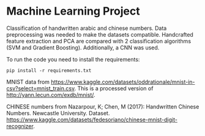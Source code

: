 # Machine Learning Project
Classification of handwritten arabic and chinese numbers.
Data preprocessing was needed to make the datasets compatible.
Handcrafted feature extraction and PCA are compared with 2 classification algorithms (SVM and Gradient Boosting). Additionally, a CNN was used.


To run the code you need to install the requirements:

```pip install -r requirements.txt```

MNIST data from https://www.kaggle.com/datasets/oddrationale/mnist-in-csv?select=mnist_train.csv. This is a processed version of http://yann.lecun.com/exdb/mnist/.

CHINESE numbers from Nazarpour, K; Chen, M (2017): Handwritten Chinese Numbers. Newcastle University. Dataset. https://www.kaggle.com/datasets/fedesoriano/chinese-mnist-digit-recognizer.

